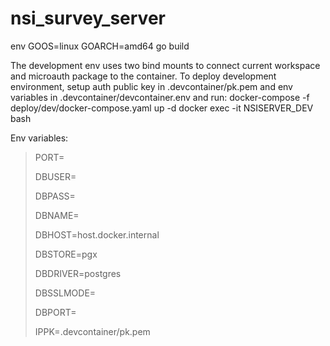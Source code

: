 # nsi_survey_server

env GOOS=linux GOARCH=amd64 go build

The development env uses two bind mounts to connect current workspace and microauth package to the container. To deploy development environment,
setup auth public key in .devcontainer/pk.pem and env variables in .devcontainer/devcontainer.env and run:
    docker-compose -f deploy/dev/docker-compose.yaml up -d
    docker exec -it NSISERVER_DEV bash

Env variables:
>PORT=
>
>DBUSER=
>
>DBPASS=
>
>DBNAME=
>
>DBHOST=host.docker.internal
>
>DBSTORE=pgx
>
>DBDRIVER=postgres
>
>DBSSLMODE=
>
>DBPORT=
>
>IPPK=.devcontainer/pk.pem
